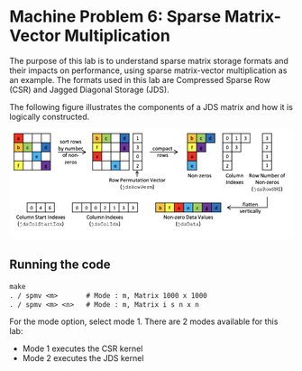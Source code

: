 # Machine Problem 6: Sparse Matrix-Vector Multiplication

The purpose of this lab is to understand sparse matrix storage formats and
their impacts on performance, using sparse matrix-vector multiplication as an
example. The formats used in this lab are Compressed Sparse Row (CSR) and
Jagged Diagonal Storage (JDS).

The following figure illustrates the components of a JDS matrix and how it
is logically constructed.

![JDS matrix Construction](JDS_Matrix.png)

## Running the code
```
make
. / spmv <m>       # Mode : m, Matrix 1000 x 1000
. / spmv <m> <n>   # Mode : m, Matrix i s n x n
```

For the mode option, select mode 1. There are 2 modes available for this lab:
* Mode 1 executes the CSR kernel
* Mode 2 executes the JDS kernel



